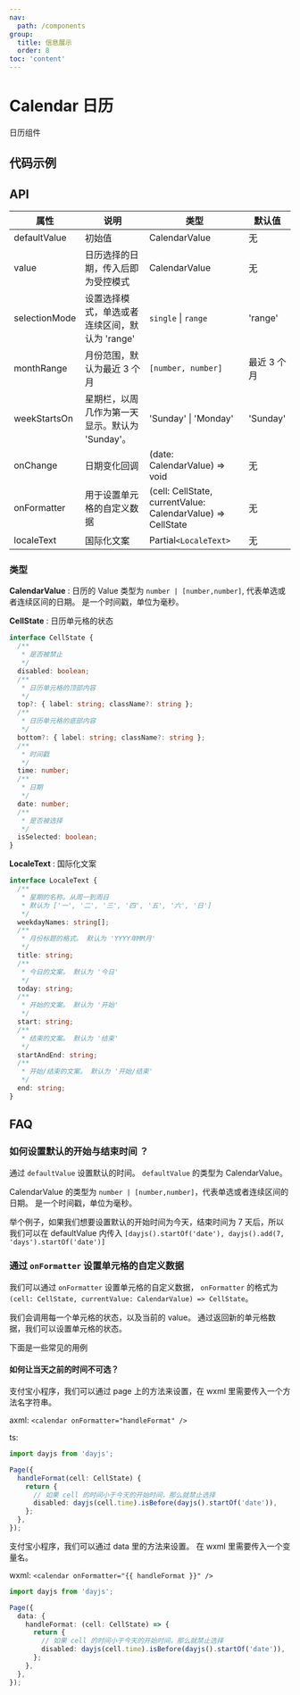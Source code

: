 ```yaml
---
nav:
  path: /components
group:
  title: 信息展示
  order: 8
toc: 'content'
---
```


# Calendar 日历

<code src="../../docs/components/compatibility.tsx" inline="true"></code>

日历组件

## 代码示例

<code src='pages/Calendar/index' ></code>

## API

| 属性          | 说明                                            | 类型                                                        | 默认值      |
| ------------- | ----------------------------------------------- | ----------------------------------------------------------- | ----------- |
| defaultValue  | 初始值                                          | CalendarValue                                               | 无          |
| value         | 日历选择的日期，传入后即为受控模式              | CalendarValue                                               | 无          |
| selectionMode | 设置选择模式，单选或者连续区间，默认为 'range'  | `single` \| `range`                                         | 'range'     |
| monthRange    | 月份范围，默认为最近 3 个月                     | `[number, number]`                                          | 最近 3 个月 |
| weekStartsOn  | 星期栏，以周几作为第一天显示。默认为 'Sunday'。 | 'Sunday' \| 'Monday'                                        | 'Sunday'    |
| onChange      | 日期变化回调                                    | (date: CalendarValue) => void                               | 无          |
| onFormatter   | 用于设置单元格的自定义数据                      | (cell: CellState, currentValue: CalendarValue) => CellState | 无          |
| localeText    | 国际化文案                                      | Partial`<LocaleText>`                                       | 无          |

### 类型

**CalendarValue** : 日历的 Value 类型为 `number | [number,number]`, 代表单选或者连续区间的日期。 是一个时间戳，单位为毫秒。

**CellState** : 日历单元格的状态

```typescript
interface CellState {
  /**
   * 是否被禁止
   */
  disabled: boolean;
  /**
   * 日历单元格的顶部内容
   */
  top?: { label: string; className?: string };
  /**
   * 日历单元格的底部内容
   */
  bottom?: { label: string; className?: string };
  /**
   * 时间戳
   */
  time: number;
  /**
   * 日期
   */
  date: number;
  /**
   * 是否被选择
   */
  isSelected: boolean;
}
```

**LocaleText** : 国际化文案

```typescript
interface LocaleText {
  /**
   * 星期的名称。从周一到周日
   * 默认为 ['一', '二', '三', '四', '五', '六', '日']
   */
  weekdayNames: string[];
  /**
   * 月份标题的格式。 默认为 'YYYY年MM月'
   */
  title: string;
  /**
   * 今日的文案。 默认为 '今日'
   */
  today: string;
  /**
   * 开始的文案。 默认为 '开始'
   */
  start: string;
  /**
   * 结束的文案。 默认为 '结束'
   */
  startAndEnd: string;
  /**
   * 开始/结束的文案。 默认为 '开始/结束'
   */
  end: string;
}
```

## FAQ

### 如何设置默认的开始与结束时间 ？

通过 `defaultValue` 设置默认的时间。 `defaultValue` 的类型为 CalendarValue。

CalendarValue 的类型为 `number | [number,number]`，代表单选或者连续区间的日期。 是一个时间戳，单位为毫秒。

举个例子，如果我们想要设置默认的开始时间为今天，结束时间为 7 天后，所以我们可以在 defaultValue 内传入 `[dayjs().startOf('date'), dayjs().add(7, 'days').startOf('date')]`

### 通过 `onFormatter` 设置单元格的自定义数据

我们可以通过 `onFormatter` 设置单元格的自定义数据， `onFormatter` 的格式为 `(cell: CellState, currentValue: CalendarValue) => CellState`。

我们会调用每一个单元格的状态，以及当前的 value。 通过返回新的单元格数据，我们可以设置单元格的状态。

下面是一些常见的用例

#### 如何让当天之前的时间不可选？

支付宝小程序，我们可以通过 page 上的方法来设置，在 wxml 里需要传入一个方法名字符串。

axml: `<calendar onFormatter="handleFormat" />`

ts:

```ts
import dayjs from 'dayjs';

Page({
  handleFormat(cell: CellState) {
    return {
      // 如果 cell 的时间小于今天的开始时间，那么就禁止选择
      disabled: dayjs(cell.time).isBefore(dayjs().startOf('date')),
    };
  },
});
```

支付宝小程序，我们可以通过 data 里的方法来设置。 在 wxml 里需要传入一个变量名。

wxml: `<calendar onFormatter="{{ handleFormat }}" />`

```ts
import dayjs from 'dayjs';

Page({
  data: {
    handleFormat: (cell: CellState) => {
      return {
        // 如果 cell 的时间小于今天的开始时间，那么就禁止选择
        disabled: dayjs(cell.time).isBefore(dayjs().startOf('date')),
      };
    },
  },
});
```
